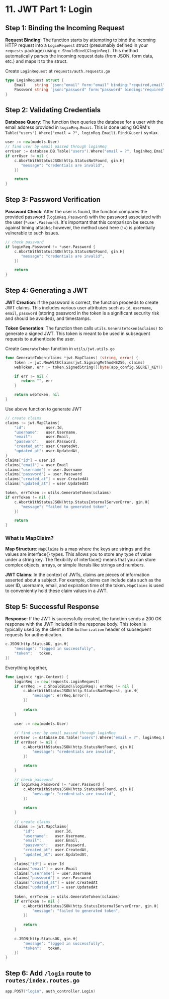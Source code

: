 # 11. JWT Part 1: Login

## Step 1: Binding the Incoming Request

**Request Binding**: The function starts by attempting to bind the incoming HTTP request into a `LoginRequest` struct (presumably defined in your `requests` package) using `c.ShouldBind(&loginReq)`. This method automatically parses the incoming request data (from JSON, form data, etc.) and maps it to the struct.

Create `LoginRequest` at `requests/auth.requests.go`

```go
type LoginRequest struct {
    Email    string `json:"email" form:"email" binding:"required,email"`
    Password string `json:"password" form:"password" binding:"required"`
}
```



## Step 2: Validating Credentials

**Database Query**: The function then queries the database for a user with the email address provided in `loginReq.Email`. This is done using GORM's `Table("users").Where("email = ?", loginReq.Email).Find(&user)` syntax.

```go
user := new(models.User)
// find user by email passed through loginReq
errUser := database.DB.Table("users").Where("email = ?", loginReq.Email).Find(&user).Error
if errUser != nil {
    c.AbortWithStatusJSON(http.StatusNotFound, gin.H{
       "message": "credentials are invalid",
    })

    return
}
```



## Step 3: Password Verification

**Password Check**: After the user is found, the function compares the provided password (`loginReq.Password`) with the password associated with the user (`*user.Password`). It's important that this comparison be secure against timing attacks; however, the method used here (`!=`) is potentially vulnerable to such issues.

```go
// check password
if loginReq.Password != *user.Password {
    c.AbortWithStatusJSON(http.StatusNotFound, gin.H{
       "message": "credentials are invalid",
    })

    return
}
```



## Step 4: Generating a JWT

**JWT Creation**: If the password is correct, the function proceeds to create JWT claims. This includes various user attributes such as `id`, `username`, `email`, `password` (storing password in the token is a significant security risk and should be avoided), and timestamps.

**Token Generation**: The function then calls `utils.GenerateToken(&claims)` to generate a signed JWT. This token is meant to be used in subsequent requests to authenticate the user.

Create `GenerateToken` function in `utils/jwt.utils.go`

```go
func GenerateToken(claims *jwt.MapClaims) (string, error) {
    token := jwt.NewWithClaims(jwt.SigningMethodHS256, claims)
    webToken, err := token.SignedString([]byte(app_config.SECRET_KEY))

    if err != nil {
       return "", err
    }

    return webToken, nil
}
```

Use above function to generate JWT

```go
// create claims
claims := jwt.MapClaims{
    "id":         user.Id,
    "username":   user.Username,
    "email":      user.Email,
    "password":   user.Password,
    "created_at": user.CreatedAt,
    "updated_at": user.UpdatedAt,
}
claims["id"] = user.Id
claims["email"] = user.Email
claims["username"] = user.Username
claims["password"] = user.Password
claims["created_at"] = user.CreatedAt
claims["updated_at"] = user.UpdatedAt

token, errToken := utils.GenerateToken(&claims)
if errToken != nil {
    c.AbortWithStatusJSON(http.StatusInternalServerError, gin.H{
       "message": "failed to generated token",
    })

    return
}
```

### What is MapClaim?

**Map Structure**: `MapClaims` is a map where the keys are strings and the values are interface{} types. This allows you to store any type of value under a string key. The flexibility of interface{} means that you can store complex objects, arrays, or simple literals like strings and numbers.

**JWT Claims**: In the context of JWTs, claims are pieces of information asserted about a subject. For example, claims can include data such as the user ID, username, email, and expiration time of the token. `MapClaims` is used to conveniently hold these claim values in a JWT.



## Step 5: Successful Response

**Response**: If the JWT is successfully created, the function sends a 200 OK response with the JWT included in the response body. This token is typically used by the client in the `Authorization` header of subsequent requests for authentication.

```go
c.JSON(http.StatusOK, gin.H{
    "message": "logged in successfully",
    "token":   token,
})
```



Everything together,

```go
func Login(c *gin.Context) {
    loginReq := new(requests.LoginRequest)
    if errReq := c.ShouldBind(&loginReq); errReq != nil {
        c.AbortWithStatusJSON(http.StatusBadRequest, gin.H{
            "message": errReq.Error(),
        })
        
        return
    }
    
    user := new(models.User)
    
    // find user by email passed through loginReq
    errUser := database.DB.Table("users").Where("email = ?", loginReq.Email).Find(&user).Error
    if errUser != nil {
        c.AbortWithStatusJSON(http.StatusNotFound, gin.H{
            "message": "credentials are invalid",
        })
        
        return
    }
    
    // check password
    if loginReq.Password != *user.Password {
        c.AbortWithStatusJSON(http.StatusNotFound, gin.H{
            "message": "credentials are invalid",
        })
        
        return
    }
    
    // create claims
    claims := jwt.MapClaims{
        "id":         user.Id,
        "username":   user.Username,
        "email":      user.Email,
        "password":   user.Password,
        "created_at": user.CreatedAt,
        "updated_at": user.UpdatedAt,
    }
    claims["id"] = user.Id
    claims["email"] = user.Email
    claims["username"] = user.Username
    claims["password"] = user.Password
    claims["created_at"] = user.CreatedAt
    claims["updated_at"] = user.UpdatedAt
    
    token, errToken := utils.GenerateToken(&claims)
    if errToken != nil {
        c.AbortWithStatusJSON(http.StatusInternalServerError, gin.H{
            "message": "failed to generated token",
        })
        
        return
    }
    
    c.JSON(http.StatusOK, gin.H{
        "message": "logged in successfully",
        "token":   token,
    })
}
```

## Step 6: Add `/login` route to `routes/index.routes.go`

```go
app.POST("login", auth_controller.Login)
```
